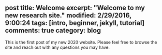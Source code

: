 post
title: Welcome
excerpt: "Welcome to my new research site."
modified: 2/29/2016, 9:00:24
tags: [intro, beginner, jekyll, tutorial]
comments: true
category: blog
---
This is the first post of my new 2020 website. Please feel free 
to browse the site and reach out with any questions you may 
have.
